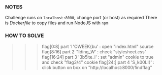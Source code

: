 ### NOTES ###
Challenge runs on `localhost:8000`, change port (or host) as required
There is *Dockerfile* to copy files and run NodeJS with `npm`

### HOW TO SOLVE ###
>>> flag[0:8]   part 1
'OWEEK{bu'   : open "index.html" source
>>> flag[8:16]  part 2
'1lding_W'   : check "stylesheet.css"
>>> flag[16:24] part 3
'3b5ite_i'   : set "admin" cookie to true and check "flag3/4" cookie
>>> flag[24:]   part 4
'S_k00L!}'   : click button on box on "http://localhost:8000/findflag"
